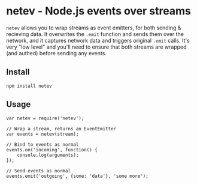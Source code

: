 # netev - Node.js events over streams

`netev` allows you to wrap streams as event emitters, for both sending & recieving data. It overwrites the `.emit` function and sends them over the network, and it captures network data and triggers original `.emit` calls. It's very "low level" and you'll need to ensure that both streams are wrapped (and authed) before sending any events.


## Install

    npm install netev


## Usage

    var netev = require('netev');
    
    // Wrap a stream, returns an EventEmitter
    var events = netev(stream);
    
    // Bind to events as normal
    events.on('incoming', function() {
        console.log(arguments);
    });
    
    // Send events as normal
    events.emit('outgoing', {some: 'data'}, 'some more');
